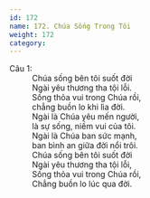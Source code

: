 ```yaml
---
id: 172
name: 172. Chúa Sống Trong Tôi
weight: 172
category: 
---
```

<dl><dt>Câu 1:</dt><dd data-verse="1">Chúa sống bên tôi suốt đời <br/>Ngài yêu thương tha tội lỗi. <br/>Sống thỏa vui trong Chúa rồi, <br/>chẳng buồn lo khi lìa đời. <br/>Ngài là Chúa yêu mến người, <br/>là sự sống, niềm vui của tôi. <br/>Ngài là Chúa ban sức mạnh, <br/>ban bình an giữa đời nổi trôi. <br/>Chúa sống bên tôi suốt đời <br/>Ngài yêu thương tha tội lỗi, <br/>Sống thỏa vui trong Chúa rồi, <br/>Chẳng buồn lo lúc qua đời. </dd></dl>
